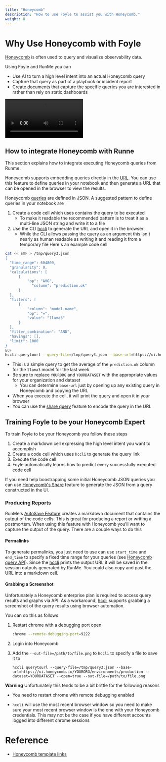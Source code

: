 ```yaml
---
title: "Honeycomb"
description: "How to use Foyle to assist you with Honeycomb."
weight: 8
---
```


# Why Use Honeycomb with Foyle

[Honeycomb](https://honeycomb.io) is often used to query and visualize observability data.

Using Foyle and RunMe you can

* Use AI to turn a high level intent into an actual Honeycomb query
* Capture that query as part of a playbook or incident report
* Create documents that capture the specific queries you are interested in rather than rely
  on static dashboards

<video controls style="max-width: 50%; height: auto;">
  <source src="https://storage.googleapis.com/foyle-public/videos/foylehoneycomb.mp4" type="video/mp4">
  Your browser does not support the video tag.
</video>

## How to integrate Honeycomb with Runne

This section explains how to integrate executing Honeycomb queries from Runme.

Honeycomb supports embedding queries directly in the 
[URL](https://docs.honeycomb.io/investigate/collaborate/share-query/). You can use this feature to define queries
in your notebook and then generate a URL that can be opened in the browser to view the results.

Honeycomb [queries](https://docs.honeycomb.io/api/tag/Querieshttps://docs.honeycomb.io/api/tag/Queries) are defined
in JSON. A suggested pattern to define queries in your notebook are

1. Create a code cell which uses contains the query to be executed
   * To make it readable the recommended pattern is to treat it as a multi-line JSON
     string and write it to a file
2. Use the CLI [hccli](https://github.com/jlewi/hccli) to generate the URL and open it in the browser
   * While the CLI allows passing the query as an argument this isn't nearly as human
     readable as writing it and reading it from a temporary file
Here's an example code cell

```bash
cat << EOF > /tmp/query3.json
{
  "time_range": 604800,
  "granularity": 0,  
  "calculations": [
      {
          "op": "AVG",
            "column": "prediction.ok"
      }
  ],
  "filters": [
      {
          "column": "model.name",
          "op": "=",
          "value": "llama3"
      }
  ],
  "filter_combination": "AND",
  "havings": [],
  "limit": 1000
}
EOF
hccli querytourl --query-file=/tmp/query3.json --base-url=https://ui.honeycomb.io/YOURORG/environments/production --dataset=YOURDATASET --open=true
```

* This is a simple query to get the average of the `prediction.ok` column for the `llama3` model for the last week
* Be sure to replace `YOURORG` and `YOURDATASET` with the appropriate values for your organization and dataset
  * You can determine `base-url` just by opening up any existing query in Honeycomb and copying the URL
* When you execute the cell, it will print the query and open it in your browser
* You can use the [share query](https://docs.honeycomb.io/investigate/collaborate/share-query/) feature to encode the query in the URL

## Training Foyle to be your Honeycomb Expert

To train Foyle to be your Honeycomb you follow these steps

1. Create a markdown cell expressing the high level intent you want to accomplish
1. Create a code cell which uses `hccli` to generate the query link
1. Execute the code cell
1. Foyle automatically learns how to predict every successfully executed code cell

If you need help boostrapping some initial Honeycomb JSON queries you can use [Honeycomb's Share](https://docs.honeycomb.io/investigate/collaborate/share-query/)
feature to generate the JSON from a query constructed in the UI.

### Producing Reports

RunMe's [AutoSave Feature](https://docs.runme.dev/configuration/auto-save) creates a markdown document that
contains the output of the code cells. This is great for producing a report or writing a postmortem.
When using this feature with Honeycomb you'll want to capture the output of the query. There are a couple ways
to do this

#### Permalinks
To generate permalinks, you just need to use can use `start_time` and
`end_time` to specify a fixed time range for your queries (see [Honeycomb query API](https://docs.honeycomb.io/api/tag/Queries/#operation/createQuery)). Since the 
[hccli](https://github.com/jlewi/hccli) prints the output URL it will be saved in the session outputs generated
by RunMe. You could also copy and past the URL into a markdown cell.

#### Grabbing a Screenshot

Unfortunately a Honeycomb enterprise plan is required to access query results and graphs via API. 
As a workaround, [hccli](https://github.com/jlewi/hccli) supports grabbing a screenshot of the query results using 
browser automation.

You can do this as follows

1. Restart chrome with a debugging port open 

   ```bash
   chrome --remote-debugging-port=9222
   ```

1. Login into Honeycomb

1. Add the `--out-file=/path/to/file.png` to `hccli` to specify a file to save it to

   ```
   hccli querytourl --query-file=/tmp/query3.json --base-url=https://ui.honeycomb.io/YOURORG/environments/production --dataset=YOURDATASET --open=true --out-file=/path/to/file.png
   ```
   
**Warning** Unfortunately this tends to be a bit brittle for the following reasons

* You need to restart chrome with remote debugging enabled

* `hccli` will use the most recent browser window so you need to make sure your most recent browser window
    is the one with your Honeycomb credentials. This may not be the case if you have different accounts logged
    into different chrome sessions

# Reference

* [Honeycomb template links](https://docs.honeycomb.io/investigate/collaborate/share-query/)